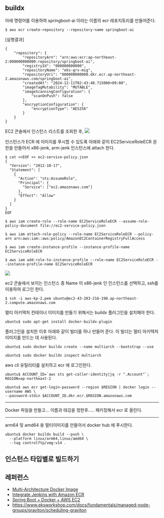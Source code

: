 ## buildx ##

아래 명령어를 이용하여 springboot-ai 이라는 이름의 ecr 레포지토리를 만들어준다.
```
$ aws ecr create-repository --repository-name springboot-ai
```

[실행결과]
```
{
    "repository": {
        "repositoryArn": "arn:aws:ecr:ap-northeast-2:000000000000:repository/springboot-ai",
        "registryId": "000000000000",
        "repositoryName": "eks-grv-mig",
        "repositoryUri": "000000000000.dkr.ecr.ap-northeast-2.amazonaws.com/springboot-ai",
        "createdAt": "2024-12-11T02:43:40.715000+09:00",
        "imageTagMutability": "MUTABLE",
        "imageScanningConfiguration": {
            "scanOnPush": false
        },
        "encryptionConfiguration": {
            "encryptionType": "AES256"
        }
    }
}
```

EC2 콘솔에서 인스턴스 리스트를 조회한 후, 
![](https://github.com/gnosia93/eks-grv-mig/blob/main/tutorial/images/ec2-1.png)

인스턴스가 ECR 에 이미지를 푸시할 수 있도록 아래와 같이 EC2ServiceRoleECR 권한을 만들어서 x86-jenk, arm-jenk 인스턴스에 attach 한다.   
```
$ cat <<EOF >> ec2-service-policy.json
{
  "Version": "2012-10-17",
  "Statement": [
    {
      "Action": "sts:AssumeRole",
      "Principal": {
        "Service": ["ec2.amazonaws.com"]
      },
      "Effect": "Allow"
    }
  ]
}
EOF

$ aws iam create-role --role-name EC2ServiceRoleECR --assume-role-policy-document file://ec2-service-policy.json

$ aws iam attach-role-policy --role-name EC2ServiceRoleECR --policy-arn arn:aws:iam::aws:policy/AmazonEC2ContainerRegistryFullAccess

$ aws iam create-instance-profile --instance-profile-name EC2ServiceRoleECR

$ aws iam add-role-to-instance-profile --role-name EC2ServiceRoleECR --instance-profile-name EC2ServiceRoleECR
```
![](https://github.com/gnosia93/eks-grv-mig/blob/main/tutorial/images/ec2-2.png)

ec2 콘솔에서 보이는 인스턴스 중 Name 이 x86-jenk 인 인스턴스를 선택하고, ssh를 이용하여 로그인 한다.
```
$ ssh -i aws-kp-2.pem ubuntu@ec2-43-203-216-190.ap-northeast-2.compute.amazonaws.com
```

멀티 아키텍처 컨테이너 이미지를 만들기 위해서는 buildx 플러그인을 설치해야 한다. 
```
ubuntu$ sudo apt-get install docker-buildx-plugin
```

플러그인을 설치한 이후 아래와 같이 빌더를 하나 만들어 준다. 이 빌더는 멀티 아키텍처 이미지를 만드는 데 사용된다.  
```
ubuntu$ sudo docker buildx create --name multiarch --bootstrap --use

ubuntu$ sudo docker buildx inspect multiarch
```


aws cli 유틸리티를 설치하고 ecr 에 로그인한다.
```
ubuntu$ ACCOUNT_ID=`aws sts get-caller-identity|jq -r ".Account"`; REGION=ap-northeast-2

ubuntu$ aws ecr get-login-password --region $REGION | docker login --username AWS \
--password-stdin $ACCOUNT_ID.dkr.ecr.$REGION.amazonaws.com
```


***
Docker 파일을 만들고...
이름과 태깅을 정한후..... 패키징해서 ecr 로 올린다. 
***


arm64 및 amd64 용 멀티이미지를 만들어서 docker hub 에 푸시한다.
```
ubuntu$ docker buildx build --push \
  --platform linux/arm64,linux/amd64 \
  --tag controlftp/vmg:v14 .
```



## 인스턴스 타입별로 빌드하기 ##


## 레퍼런스 ##
* [Multi-Architecture Docker Image](https://medium.com/illumination/multi-architecture-docker-image-3637ba05e5eb)
* [Integrate Jenkins with Amazon ECR](https://medium.com/@lilnya79/integrate-jenkins-with-amazon-ecr-4946ca5b86e1)
* [Spring Boot + Docker + AWS EC2](https://velog.io/@wonizizi99/TIL-23.03.17)
* https://www.eksworkshop.com/docs/fundamentals/managed-node-groups/graviton/scheduling-graviton
